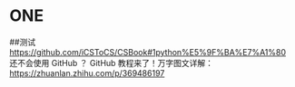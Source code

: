 # ONE
##测试
https://github.com/iCSToCS/CSBook#1python%E5%9F%BA%E7%A1%80
还不会使用 GitHub ？ GitHub 教程来了！万字图文详解：https://zhuanlan.zhihu.com/p/369486197
